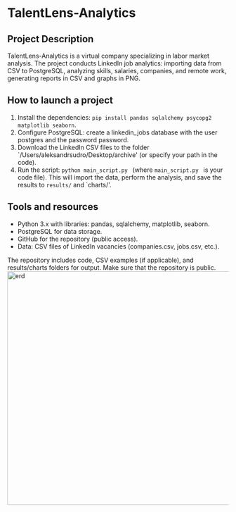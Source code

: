 # TalentLens-Analytics

## Project Description
TalentLens-Analytics is a virtual company specializing in labor market analysis. The project conducts LinkedIn job analytics: importing data from CSV to PostgreSQL, analyzing skills, salaries, companies, and remote work, generating reports in CSV and graphs in PNG.

## How to launch a project
1. Install the dependencies: `pip install pandas sqlalchemy psycopg2 matplotlib seaborn`.
2. Configure PostgreSQL: create a linkedin_jobs database with the user postgres and the password password.
3. Download the LinkedIn CSV files to the folder `/Users/aleksandrsudro/Desktop/archive' (or specify your path in the code).
4. Run the script: `python main_script.py ` (where `main_script.py ` is your code file). This will import the data, perform the analysis, and save the results to `results/` and `charts/'.

## Tools and resources
- Python 3.x with libraries: pandas, sqlalchemy, matplotlib, seaborn.
- PostgreSQL for data storage.
- GitHub for the repository (public access).
- Data: CSV files of LinkedIn vacancies (companies.csv, jobs.csv, etc.).

The repository includes code, CSV examples (if applicable), and results/charts folders for output. Make sure that the repository is public.
<img width="754" height="531" alt="erd" src="https://github.com/user-attachments/assets/d60b95e7-3abb-4ee9-a650-30f647a619a6" />
